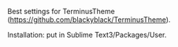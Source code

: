 Best settings for TerminusTheme (https://github.com/blackyblack/TerminusTheme).

Installation: put in Sublime Text3/Packages/User.